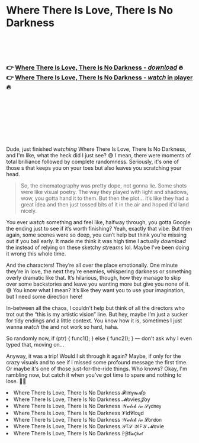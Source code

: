 <h1>Where There Is Love, There Is No Darkness</h1>

<br><br><br>

<h3>👉 <a href="https://Dans-caumathicde1973.github.io/vomruiztzu/">Where There Is Love, There Is No Darkness - 𝘥𝘰𝘸𝘯𝘭𝘰𝘢𝘥</a> 🔥<br>
👉 <a href="https://Dans-caumathicde1973.github.io/vomruiztzu/">Where There Is Love, There Is No Darkness - 𝘸𝘢𝘵𝘤𝘩 in player</a> 🔥
</h3>



<br><br><br><br><br><br><br>


Dude, just finished 𝘸𝘢𝘵𝘤𝘩𝘪𝘯𝘨 Where There Is Love, There Is No Darkness, and I'm like, what the heck did I just see? 😅 I mean, there were moments of total brilliance followed by complete randomness. Seriously, it's one of those  s that keeps you on your toes but also leaves you scratching your head.

> So, the cinematography was pretty dope, not gonna lie. Some shots were like visual poetry. The way they played with light and shadows, wow, you gotta hand it to them. But then the plot... it’s like they had a great idea and then just tossed bits of it in the air and hoped it'd land nicely. 

You ever 𝘸𝘢𝘵𝘤𝘩 something and feel like, halfway through, you gotta Google the ending just to see if it’s worth finishing? Yeah, exactly that vibe. But then again, some scenes were so deep, you can’t help but think you’re missing out if you bail early. It made me think it was high time I actually 𝘥𝘰𝘸𝘯𝘭𝘰𝘢𝘥 the   instead of relying on these sketchy 𝘴𝘵𝘳𝘦𝘢𝘮s lol. Maybe I've been doing it wrong this whole time.

And the characters! They’re all over the place emotionally. One minute they're in love, the next they're enemies, whispering darkness or something overly dramatic like that. It’s hilarious, though, how they manage to skip over some backstories and leave you wanting more but give you none of it. 😅 You know what I mean? It’s like they want you to use your imagination, but I need some direction here!

In-between all the chaos, I couldn't help but think of all the directors who trot out the “this is my artistic vision” line. But hey, maybe I’m just a sucker for tidy endings and a little context. You know how it is, sometimes I just wanna 𝘸𝘢𝘵𝘤𝘩 the   and not work so hard, haha.

So randomly now, if (ptr) { func1(); } else { func2(); } — don't ask why I even typed that, moving on...

Anyway, it was a trip! Would I sit through it again? Maybe, if only for the crazy visuals and to see if I missed some profound message the first time. Or maybe it's one of those just-for-the-ride things. Who knows? Okay, I'm rambling now, but catch it when you’ve got time to spare and nothing to lose. 🤷‍♂️

<li>Where There Is Love, There Is No Darkness 𝓕𝗂𝗅𝗆𝗒𝗐𝓐ρ</li>
<li>Where There Is Love, There Is No Darkness 𝓜𝗈ν𝗂𝖾𝗌𝓙𝗈𝗒</li>
<li>Where There Is Love, There Is No Darkness 𝒲𝒶𝓉𝒸𝒽 𝒾𝓃 𝒮𝗒𝖽𝗇𝖾𝗒</li>
<li>Where There Is Love, There Is No Darkness 𝓥𝗂ԁ𝓒𝗅𝗈ųԁ</li>
<li>Where There Is Love, There Is No Darkness 𝒲𝒶𝓉𝒸𝒽 𝒾𝓃 𝓛𝗈𝗇𝖽𝗈𝗇</li>
<li>Where There Is Love, There Is No Darkness 𝒴𝖳𝒮 𝒴𝖨𝖥𝒴 𝓜𝗈ν𝗂𝖾</li>
<li>Where There Is Love, There Is No Darkness 𝙿Ꞵť𝗅𝓸ç𝗄𝓮𝗋</li>
